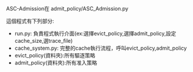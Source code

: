 ASC-Admission在 admit_policy/ASC_Admission.py 

這個程式有下列部分:
- run.py: 負責程式執行介面(ex:選擇evict_policy,選擇admit_policy,設定cache_size,選trace_file)
- cache_system.py: 完整的cache執行流程，呼叫evict_policy,admit_policy
- evict_policy(資料夾):所有驅逐策略
- admit_policy(資料夾):所有准入策略
